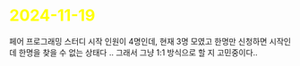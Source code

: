 # <span style="color:yellow">2024-11-19</span>

페어 프로그래밍 스터디 시작 인원이 4명인데, 현재 3명 모였고 한명만 신청하면 시작인데 한명을 찾을 수 없는 상태다 .. 그래서 그냥 1:1 방식으로 할 지 고민중이다..
